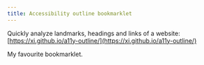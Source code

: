 ```yaml
---
title: Accessibility outline bookmarklet
---
```


Quickly analyze landmarks, headings and links of a website:
[https://xi.github.io/a11y-outline/](https://xi.github.io/a11y-outline/)

My favourite bookmarklet.
